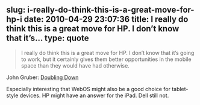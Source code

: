 slug: i-really-do-think-this-is-a-great-move-for-hp-i
date: 2010-04-29 23:07:36
title: I really do think this is a great move for HP. I don’t know that it’s...
type: quote
---

> I really do think this is a great move for HP. I don’t know that it’s going to work, but it certainly gives them better opportunities in the mobile space than they would have had otherwise.

John Gruber: [Doubling Down](http://daringfireball.net/linked/2010/04/28/hp-palm)

 Especially interesting that WebOS might also be a good choice for tablet-style devices. HP might have an answer for the iPad. Dell still not. 
